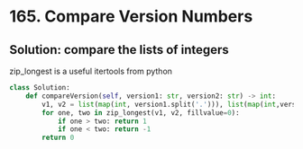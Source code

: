 # 165. Compare Version Numbers

## Solution: compare the lists of integers

zip_longest is a useful itertools from python

```py
class Solution:
    def compareVersion(self, version1: str, version2: str) -> int:
        v1, v2 = list(map(int, version1.split('.'))), list(map(int,version2.split('.')))
        for one, two in zip_longest(v1, v2, fillvalue=0):
            if one > two: return 1
            if one < two: return -1
        return 0
```